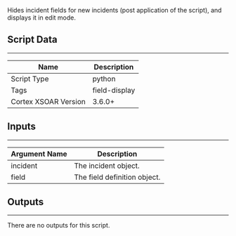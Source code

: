 Hides incident fields for new incidents (post application of the script), and displays it in edit mode.

## Script Data

---

| **Name** | **Description** |
| --- | --- |
| Script Type | python |
| Tags | field-display |
| Cortex XSOAR Version | 3.6.0+ |

## Inputs

---

| **Argument Name** | **Description** |
| --- | --- |
| incident | The incident object. |
| field | The field definition object. |

## Outputs

---
There are no outputs for this script.
